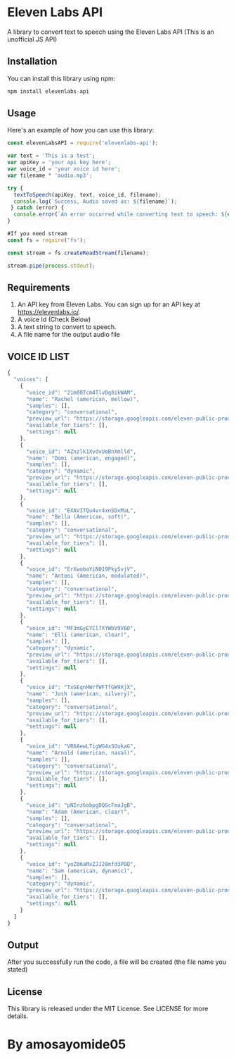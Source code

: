 # Eleven Labs API

A library to convert text to speech using the Eleven Labs API (This is an unofficial JS API)

## Installation

You can install this library using npm:

```js 
npm install elevenlabs-api
```


## Usage

Here's an example of how you can use this library:

```javascript
const elevenLabsAPI = require('elevenlabs-api');

var text = 'This is a test';
var apiKey = 'your api key here';
var voice_id = 'your voice id here';
var filename ° 'audio.mp3';

try {
  textToSpeech(apiKey, text, voice_id, filename);
  console.log(`Success, Audio saved as: ${filename}`);
 } catch (error) {
  console.error(`An error occurred while converting text to speech: ${error}`);
}

#If you need stream
const fs = require('fs');

const stream = fs.createReadStream(filename);

stream.pipe(process.stdout);

```

## Requirements
1. An API key from Eleven Labs. You can sign up for an API key at https://elevenlabs.io/.
2. A voice Id (Check Below)
3. A text string to convert to speech.
4. A file name for the output audio file

## VOICE ID LIST
```js
{
  "voices": [
    {
      "voice_id": "21m00Tcm4TlvDq8ikWAM",
      "name": "Rachel (american, mellow)",
      "samples": [],
      "category": "conversational",
      "preview_url": "https://storage.googleapis.com/eleven-public-prod/premade/voices/21m00Tcm4TlvDq8ikWAM/dff5d82d-d16d-45b9-ae73-be2ad8850855.mp3",
      "available_for_tiers": [],
      "settings": null
    },
    {
      "voice_id": "AZnzlk1XvdvUeBnXmlld",
      "name": "Domi (american, engaged)",
      "samples": [],
      "category": "dynamic",
      "preview_url": "https://storage.googleapis.com/eleven-public-prod/premade/voices/AZnzlk1XvdvUeBnXmlld/53bd2f5f-bb59-4146-9922-245b2a466c80.mp3",
      "available_for_tiers": [],
      "settings": null
    },
    {
      "voice_id": "EXAVITQu4vr4xnSDxMaL",
      "name": "Bella (American, soft)",
      "samples": [],
      "category": "conversational",
      "preview_url": "https://storage.googleapis.com/eleven-public-prod/premade/voices/EXAVITQu4vr4xnSDxMaL/53bd2f5f-bb59-4146-8822-245b2a466c80.mp3",
      "available_for_tiers": [],
      "settings": null
    },
    {
      "voice_id": "ErXwobaYiN019PkySvjV",
      "name": "Antoni (American, modulated)",
      "samples": [],
      "category": "conversational",
      "preview_url": "https://storage.googleapis.com/eleven-public-prod/premade/voices/ErXwobaYiN019PkySvjV/53bd2f5f-bb59-1111-8822-225b2a466c80.mp3",
      "available_for_tiers": [],
      "settings": null
    },
    {
      "voice_id": "MF3mGyEYCl7XYWbV9V6O",
      "name": "Elli (american, clear)",
      "samples": [],
      "category": "dynamic",
      "preview_url": "https://storage.googleapis.com/eleven-public-prod/premade/voices/MF3mGyEYCl7XYWbV9V6O/bea2dc16-9abf-4162-b011-66531458e022.mp3",
      "available_for_tiers": [],
      "settings": null
    },
    {
      "voice_id": "TxGEqnHWrfWFTfGW9XjX",
      "name": "Josh (american, silvery)",
      "samples": [],
      "category": "conversational",
      "preview_url": "https://storage.googleapis.com/eleven-public-prod/premade/voices/TxGEqnHWrfWFTfGW9XjX/bdc4303c-a20d-4cec-97eb-dca625044eac.mp3",
      "available_for_tiers": [],
      "settings": null
    },
    {
      "voice_id": "VR6AewLTigWG4xSOukaG",
      "name": "Arnold (american, nasal)",
      "samples": [],
      "category": "conversational",
      "preview_url": "https://storage.googleapis.com/eleven-public-prod/premade/voices/VR6AewLTigWG4xSOukaG/2c4395e7-91b1-44cd-8f0f-e4aebd292461.mp3",
      "available_for_tiers": [],
      "settings": null
    },
    {
      "voice_id": "pNInz6obpgDQGcFmaJgB",
      "name": "Adam (American, clear)",
      "samples": [],
      "category": "conversational",
      "preview_url": "https://storage.googleapis.com/eleven-public-prod/premade/voices/pNInz6obpgDQGcFmaJgB/53bd2f5f-bb59-1111-8822-245b2a466c80.mp3",
      "available_for_tiers": [],
      "settings": null
    },
    {
      "voice_id": "yoZ06aMxZJJ28mfd3POQ",
      "name": "Sam (american, dynamic)",
      "samples": [],
      "category": "dynamic",
      "preview_url": "https://storage.googleapis.com/eleven-public-prod/premade/voices/yoZ06aMxZJJ28mfd3POQ/1c4d417c-ba80-4de8-874a-a1c57987ea63.mp3",
      "available_for_tiers": [],
      "settings": null
    }
  ]
}
```

## Output
After you successfully run the code, a file will be created (the file name you stated)

## License
This library is released under the MIT License. See LICENSE for more details.

# By amosayomide05 
